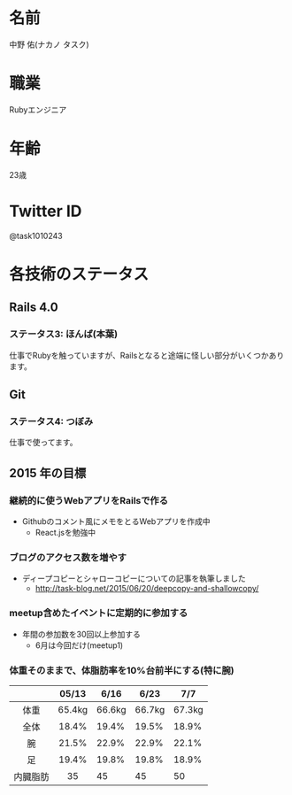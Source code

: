 # 名前
中野 佑(ナカノ タスク)

# 職業
Rubyエンジニア

# 年齢
23歳

# Twitter ID
@task1010243

# 各技術のステータス
## Rails 4.0
### ステータス3: ほんば(本葉)
仕事でRubyを触っていますが、Railsとなると途端に怪しい部分がいくつかあります。

## Git
### ステータス4: つぼみ
仕事で使ってます。

## 2015 年の目標
### 継続的に使うWebアプリをRailsで作る
* Githubのコメント風にメモをとるWebアプリを作成中
  * React.jsを勉強中

### ブログのアクセス数を増やす
* ディープコピーとシャローコピーについての記事を執筆しました
  * http://task-blog.net/2015/06/20/deepcopy-and-shallowcopy/

### meetup含めたイベントに定期的に参加する
* 年間の参加数を30回以上参加する
  * 6月は今回だけ(meetup1)

### 体重そのままで、体脂肪率を10%台前半にする(特に腕)
|          |  05/13 | 6/16   | 6/23   | 7/7    |
|:--------:|:------:|--------|--------|--------|
|   体重   | 65.4kg | 66.6kg | 66.7kg | 67.3kg |
|   全体   |  18.4% | 19.4%  | 19.5%  | 18.9%  |
|    腕    |  21.5% | 22.9%  | 22.9%  | 22.1%  |
|    足    |  19.4% | 19.8%  | 19.8%  | 18.9%  |
| 内臓脂肪 |   35   | 45     | 45     | 50     |

